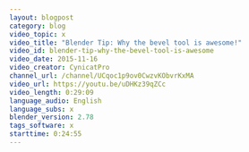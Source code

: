 ```yaml
---
layout: blogpost
category: blog
video_topic: x
video_title: "Blender Tip: Why the bevel tool is awesome!"
video_id: blender-tip-why-the-bevel-tool-is-awesome
video_date: 2015-11-16
video_creator: CynicatPro
channel_url: /channel/UCqoc1p9ov0CwzvKObvrKxMA
video_url: https://youtu.be/uDHKz39qZCc
video_length: 0:29:09
language_audio: English
language_subs: x
blender_version: 2.78
tags_software: x
starttime: 0:24:55
---
```

